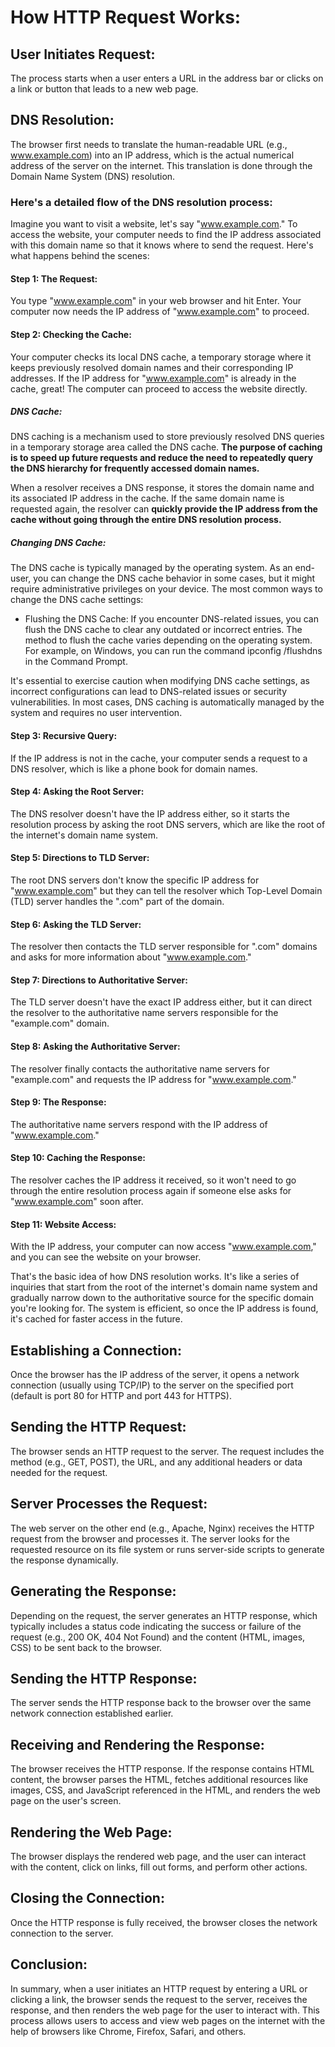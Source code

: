 # How HTTP Request Works:

## User Initiates Request:
    
The process starts when a user enters a URL in the address bar or clicks on a link or button that leads to a new web page.

## DNS Resolution:

The browser first needs to translate the human-readable URL (e.g., www.example.com) into an IP address, which is the actual numerical address of the server on the internet. This translation is done through the Domain Name System (DNS) resolution.

### Here's a detailed flow of the DNS resolution process:
    
Imagine you want to visit a website, let's say "www.example.com." To access the website, your computer needs to find the IP address associated with this domain name so that it knows where to send the request. Here's what happens behind the scenes:

#### Step 1: The Request:

You type "www.example.com" in your web browser and hit Enter. Your computer now needs the IP address of "www.example.com" to proceed.

#### Step 2: Checking the Cache:

Your computer checks its local DNS cache, a temporary storage where it keeps previously resolved domain names and their corresponding IP addresses. If the IP address for "www.example.com" is already in the cache, great! The computer can proceed to access the website directly.

##### DNS Cache:

DNS caching is a mechanism used to store previously resolved DNS queries in a temporary storage area called the DNS cache. **The purpose of caching is to speed up future requests and reduce the need to repeatedly query the DNS hierarchy for frequently accessed domain names.**

When a resolver receives a DNS response, it stores the domain name and its associated IP address in the cache. If the same domain name is requested again, the resolver can **quickly provide the IP address from the cache without going through the entire DNS resolution process.**

##### Changing DNS Cache:

The DNS cache is typically managed by the operating system. As an end-user, you can change the DNS cache behavior in some cases, but it might require administrative privileges on your device. The most common ways to change the DNS cache settings:

- Flushing the DNS Cache: If you encounter DNS-related issues, you can flush the DNS cache to clear any outdated or incorrect entries. The method to flush the cache varies depending on the operating system. For example, on Windows, you can run the command ipconfig /flushdns in the Command Prompt.

It's essential to exercise caution when modifying DNS cache settings, as incorrect configurations can lead to DNS-related issues or security vulnerabilities. In most cases, DNS caching is automatically managed by the system and requires no user intervention.

#### Step 3: Recursive Query:

If the IP address is not in the cache, your computer sends a request to a DNS resolver, which is like a phone book for domain names.

#### Step 4: Asking the Root Server:
        
The DNS resolver doesn't have the IP address either, so it starts the resolution process by asking the root DNS servers, which are like the root of the internet's domain name system.

#### Step 5: Directions to TLD Server:

The root DNS servers don't know the specific IP address for "www.example.com" but they can tell the resolver which Top-Level Domain (TLD) server handles the ".com" part of the domain.

#### Step 6: Asking the TLD Server:

The resolver then contacts the TLD server responsible for ".com" domains and asks for more information about "www.example.com."

#### Step 7: Directions to Authoritative Server:
        
The TLD server doesn't have the exact IP address either, but it can direct the resolver to the authoritative name servers responsible for the "example.com" domain.

#### Step 8: Asking the Authoritative Server:
        
The resolver finally contacts the authoritative name servers for "example.com" and requests the IP address for "www.example.com."

#### Step 9: The Response:

The authoritative name servers respond with the IP address of "www.example.com."

#### Step 10: Caching the Response:
        
The resolver caches the IP address it received, so it won't need to go through the entire resolution process again if someone else asks for "www.example.com" soon after.

#### Step 11: Website Access:
        
With the IP address, your computer can now access "www.example.com," and you can see the website on your browser.

That's the basic idea of how DNS resolution works. It's like a series of inquiries that start from the root of the internet's domain name system and gradually narrow down to the authoritative source for the specific domain you're looking for. The system is efficient, so once the IP address is found, it's cached for faster access in the future.

## Establishing a Connection:

Once the browser has the IP address of the server, it opens a network connection (usually using TCP/IP) to the server on the specified port (default is port 80 for HTTP and port 443 for HTTPS).

## Sending the HTTP Request:

The browser sends an HTTP request to the server. The request includes the method (e.g., GET, POST), the URL, and any additional headers or data needed for the request.

## Server Processes the Request:

The web server on the other end (e.g., Apache, Nginx) receives the HTTP request from the browser and processes it. The server looks for the requested resource on its file system or runs server-side scripts to generate the response dynamically.

## Generating the Response:

Depending on the request, the server generates an HTTP response, which typically includes a status code indicating the success or failure of the request (e.g., 200 OK, 404 Not Found) and the content (HTML, images, CSS) to be sent back to the browser.

## Sending the HTTP Response:

The server sends the HTTP response back to the browser over the same network connection established earlier.

## Receiving and Rendering the Response:
        
The browser receives the HTTP response. If the response contains HTML content, the browser parses the HTML, fetches additional resources like images, CSS, and JavaScript referenced in the HTML, and renders the web page on the user's screen.

## Rendering the Web Page:

The browser displays the rendered web page, and the user can interact with the content, click on links, fill out forms, and perform other actions.

## Closing the Connection:

Once the HTTP response is fully received, the browser closes the network connection to the server.

## Conclusion:

In summary, when a user initiates an HTTP request by entering a URL or clicking a link, the browser sends the request to the server, receives the response, and then renders the web page for the user to interact with. This process allows users to access and view web pages on the internet with the help of browsers like Chrome, Firefox, Safari, and others.